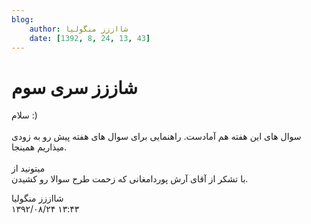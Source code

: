```yaml
---
blog:
    author: شااززز منگولیا
    date: [1392, 8, 24, 13, 43]
---
```

# شاززز سری سوم

<div class="cnt">
سلام :)<br/><br/>سوال های این هفته هم آمادست. راهنمایی برای سوال های هفته پیش رو به زودی میذاریم همینجا.<br/><br/>میتونید از<br/>با تشکر از آقای آرش پوردامغانی که زحمت طرح سوالا رو کشیدن.<br/><p></p>
</div>

<div class="blog-info">
    <div class="blog-author">شااززز منگولیا</div>
    <div class="blog-date">۱۳۹۲/۰۸/۲۴ ۱۳:۴۳</div>
</div>

